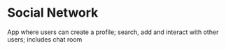 # Social Network

App where users can create a profile; search, add and interact with other users; includes chat room
